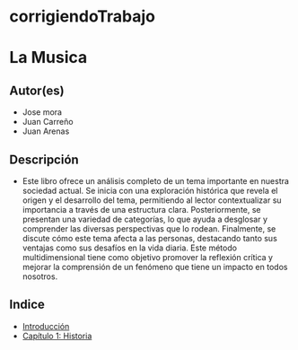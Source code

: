 # corrigiendoTrabajo
# La Musica

## Autor(es)
- Jose mora
- Juan Carreño
- Juan Arenas

## Descripción
- Este libro ofrece un análisis completo de un tema importante en nuestra sociedad actual. Se inicia con una exploración histórica que revela el origen y el desarrollo del tema, permitiendo al lector contextualizar su importancia a través de una estructura clara. Posteriormente, se presentan una variedad de categorías, lo que ayuda a desglosar y comprender las diversas perspectivas que lo rodean. Finalmente, se discute cómo este tema afecta a las personas, destacando tanto sus ventajas como sus desafíos en la vida diaria. Este método multidimensional tiene como objetivo promover la reflexión crítica y mejorar la comprensión de un fenómeno que tiene un impacto en todos nosotros.
## Indice
- [Introducción](introduccion/README.md)
- [Capítulo 1: Historia](Capitulo-1/README.md)